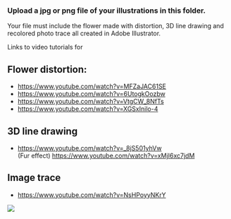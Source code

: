 ### Upload a jpg or png file of your illustrations in this folder.

Your file must include the flower made with distortion, 3D line drawing and recolored photo trace all created in Adobe Illustrator.

Links to video tutorials for 

## Flower distortion: 
* https://www.youtube.com/watch?v=MFZaJAC61SE
* https://www.youtube.com/watch?v=6UtogkOozbw
* https://www.youtube.com/watch?v=VtgCW_8NfTs
* https://www.youtube.com/watch?v=XGSxInilo-4

## 3D line drawing
* https://www.youtube.com/watch?v=_8jS501yhVw <br>
(Fur effect) https://www.youtube.com/watch?v=xMjI6xc7jdM

## Image trace
* https://www.youtube.com/watch?v=NsHPoyyNKrY

![](https://i.imgur.com/X0Ozs8J.jpg)
